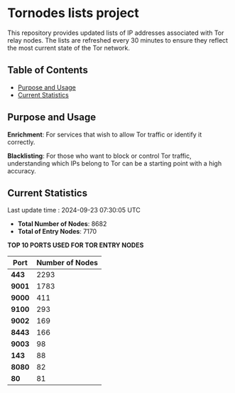 # Tornodes lists project

This repository provides updated lists of IP addresses associated with Tor relay nodes. The lists are refreshed every 30 minutes to ensure they reflect the most current state of the Tor network.

## Table of Contents

- [Purpose and Usage](#purpose-and-usage)
- [Current Statistics](#current-statistics)


## Purpose and Usage

**Enrichment**: For services that wish to allow Tor traffic or identify it correctly.

**Blacklisting**: For those who want to block or control Tor traffic, understanding which IPs belong to Tor can be a starting point with a high accuracy.

## Current Statistics

Last update time : 2024-09-23 07:30:05 UTC

- **Total Number of Nodes**: 8682
- **Total of Entry Nodes**: 7170

**TOP 10 PORTS USED FOR TOR ENTRY NODES**

| **Port** | **Number of Nodes** |
|------|-----------------|
| **443**   | 2293  |
| **9001**   | 1783  |
| **9000**   | 411  |
| **9100**   | 293  |
| **9002**   | 169  |
| **8443**   | 166  |
| **9003**   | 98  |
| **143**   | 88  |
| **8080**   | 82  |
| **80**   | 81  |

